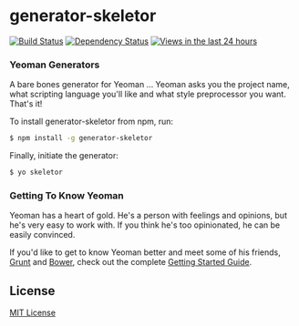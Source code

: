 # generator-skeletor

[![Build Status](https://secure.travis-ci.org/kuatsure/generator-skeletor.png?branch=master)](https://travis-ci.org/kuatsure/generator-skeletor)
[![Dependency Status](https://david-dm.org/kuatsure/generator-skeletor.png?theme=shields.io)](https://david-dm.org/kuatsure/generator-skeletor)
[![Views in the last 24 hours](https://sourcegraph.com/api/repos/github.com/kuatsure/generator-skeletor/counters/views-24h.png)](https://sourcegraph.com/github.com/kuatsure/generator-skeletor)

### Yeoman Generators

A bare bones generator for Yeoman ... Yeoman asks you the project name, what scripting language you'll like and what style preprocessor you want. That's it!

To install generator-skeletor from npm, run:

```bash
$ npm install -g generator-skeletor
```

Finally, initiate the generator:

```bash
$ yo skeletor
```

### Getting To Know Yeoman

Yeoman has a heart of gold. He's a person with feelings and opinions, but he's very easy to work with. If you think he's too opinionated, he can be easily convinced.

If you'd like to get to know Yeoman better and meet some of his friends, [Grunt](http://gruntjs.com) and [Bower](http://bower.io), check out the complete [Getting Started Guide](https://github.com/yeoman/yeoman/wiki/Getting-Started).


## License

[MIT License](http://en.wikipedia.org/wiki/MIT_License)

